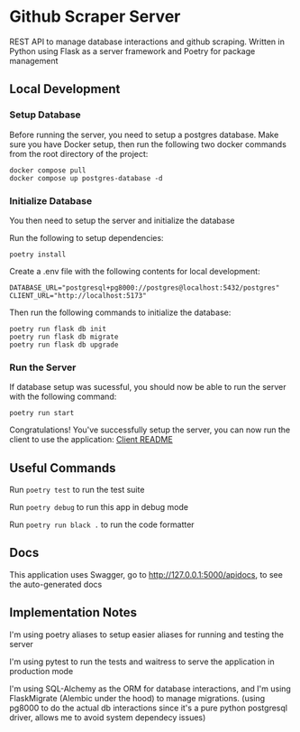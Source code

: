# Github Scraper Server

REST API to manage database interactions and github scraping. Written in Python using Flask as a server framework and Poetry for package management

## Local Development

### Setup Database

Before running the server, you need to setup a postgres database. Make sure you have Docker setup, then run the following two docker commands from the root directory of the project:

```
docker compose pull
docker compose up postgres-database -d
```

### Initialize Database

You then need to setup the server and initialize the database

Run the following to setup dependencies:

```
poetry install
```

Create a .env file with the following contents for local development:

```
DATABASE_URL="postgresql+pg8000://postgres@localhost:5432/postgres"
CLIENT_URL="http://localhost:5173"
```

Then run the following commands to initialize the database:

```
poetry run flask db init
poetry run flask db migrate
poetry run flask db upgrade
```

### Run the Server

If database setup was sucessful, you should now be able to run the server with the following command:

```
poetry run start
```

Congratulations! You've successfully setup the server, you can now run the client to use the application: [Client README](../client/README.md)

## Useful Commands

Run `poetry test` to run the test suite

Run `poetry debug` to run this app in debug mode

Run `poetry run black .` to run the code formatter

## Docs

This application uses Swagger, go to http://127.0.0.1:5000/apidocs, to see the auto-generated docs

## Implementation Notes

I'm using poetry aliases to setup easier aliases for running and testing the server

I'm using pytest to run the tests and waitress to serve the application in production mode

I'm using SQL-Alchemy as the ORM for database interactions, and I'm using FlaskMigrate (Alembic under the hood) to manage migrations. (using pg8000 to do the actual db interactions since it's a pure python postgresql driver, allows me to avoid system dependecy issues)
